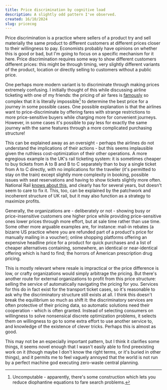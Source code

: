 ```yaml
---
title: Price discrimination by cognitive load
description: A slightly odd pattern I've observed.
created: 16/10/2024
slug: pricecog
---
```

Price discrimination is a practice where sellers of a product try and sell materially the same product to different customers at different prices closer to their willingness to pay. Economists probably have opinions on whether this is good or bad, but I'm going to focus on a specific mechanism for it here. Price discrimination requires some way to show different customers different prices: this might be through timing, very slightly different variants of the product, location or directly selling to customers without a public price.

One perhaps more modern variant is to discriminate through making prices extremely confusing. I initially thought of this while discussing airline ticketing with one of my friends: the pricing of air fares is [famously](http://www.demarcken.org/carl/papers//ITA-software-travel-complexity/ITA-software-travel-complexity.html) so complex that it is literally impossible[^1] to determine the best price for a journey in some possible cases. One possible explanation is that the airlines want to price-discriminate by offering fares with strange restrictions to more price-sensitive buyers while charging more for convenient journeys. However, in some cases it's possible to pay less for exactly the same journey with the same features through a more complicated purchasing structure!

This can be explained away as an oversight - perhaps the airlines do not understand the implications of their actions - but this seems implausible given the ruthless cost-optimization of their other operations. A more egregious example is the UK's rail ticketing system: it is sometimes cheaper to buy tickets from A to B and B to C separately than to buy a single ticket from A to C directly, with no implications for the traveller (it's permitted to stay on the train) except slightly more complexity in booking, possible issues with seat reservations and having to show tickets slightly more often. National Rail [knows about this](https://www.nationalrail.co.uk/tickets-railcards-and-offers/buying-a-ticket/split-train-tickets/), and clearly has for several years, but doesn't seem to care to fix it. This, too, can be explained by the patchwork and incoherent structure of UK rail, but it may also function as a strategy to maximize profits.

Generally, the organizations are - deliberately or not - showing busy or price-insensitive customers one higher price while providing price-sensitive ones lower prices through more effort, but at sale time rather than use time. Some other more arguable examples are, for instance: mail-in rebates (a bizarre US practice where you are refunded part of a product's price for manually mailing in a voucher); online shopping platforms offering an expensive headline price for a product for quick purchases and a list of cheaper alternatives containing, somewhere, an identical or near-identical offering which is hard to find; the horrors of American prescription drug pricing.

This is mostly relevant where resale is impractical or the price difference is low, or crafty organizations would simply arbitrage the pricing. But there's another route for external organizations to profit from this price structure: selling the service of automatically navigating the pricing for you. Services for this do in fact exist for the transport ticket cases, so it's reasonable to ask why the discriminatory structure still exists at all. I think this doesn't break the equilibrium so much as shift it: the discriminatory services are often protective of their pricing data, so automatic solutions need their cooperation - which is often granted. Instead of selecting consumers on willingness to solve nonsensical discrete optimization problems, it selects them on willingness to go to some extra effort to use another service to, and knowledge of the existence of clever tricks. Perhaps this is almost as good.

This may not be an especially important pattern, but I think it clarifies some things, it seems novel enough that I wasn't easily able to find preexisting work on it (though maybe I don't know the right terms, or it's buried in other things), and it permits me to feel vaguely annoyed that the world is not run by a perfect machine god executing zero-waste central planning.

[^1]: Uncomputable - apparently, there's some construction which lets you reduce diophantine equations to fare search problems.
